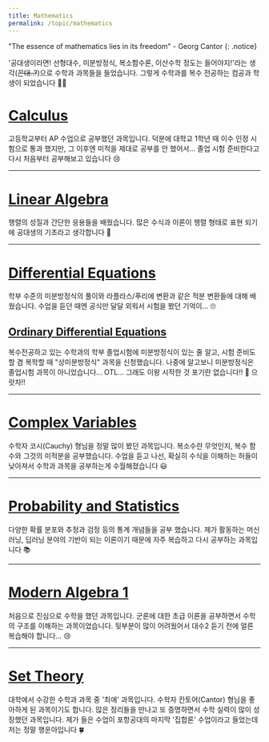 ```yaml
---
title: Mathematics
permalink: /topic/mathematics
---
```


"The essence of mathematics lies in its freedom" - Georg Cantor
{: .notice}

'공대생이라면! 선형대수, 미분방정식, 복소함수론, 이산수학 정도는 들어야지!'라는 생각(~~꼰대..?~~)으로 수학과 과목들을 들었습니다. 그렇게 수학과를 복수 전공하는 컴공과 학생이 되었습니다 😵‍💫

# [Calculus](/categories/calculus)

고등학교부터 AP 수업으로 공부했던 과목입니다. 덕분에 대학교 1학년 때 이수 인정 시험으로 통과 했지만, 그 이후엔 미적을 제대로 공부를 안 했어서... 졸업 시험 준비한다고 다시 처음부터 공부해보고 있습니다 😢

<hr/>

# [Linear Algebra](/categories/linear-algebra)

행렬의 성질과 간단한 응용들을 배웠습니다. 많은 수식과 이론이 행렬 형태로 표현 되기에 공대생의 기초라고 생각합니다 🏫

<hr/>

# [Differential Equations](/categories/differential-equations)

학부 수준의 미분방정식의 풀이와 라플라스/푸리에 변환과 같은 적분 변환들에 대해 배웠습니다. 수업을 듣던 때엔 공식만 달달 외워서 시험을 봤던 기억이... 🙄

## [Ordinary Differential Equations](/categories/ordinary-differential-equations)

복수전공하고 있는 수학과의 학부 졸업시험에 미분방정식이 있는 줄 알고, 시험 준비도 할 겸 복학할 때 "상미분방정식" 과목을 신청했습니다. 나중에 알고보니 미분방정식은 졸업시험 과목이 아니었습니다... OTL... 그래도 이왕 시작한 것 포기란 없습니다!! 💪 으랏차!!

<hr/>

# [Complex Variables](/categories/complex-variable)

수학자 코시(Cauchy) 형님을 정말 많이 봤던 과목입니다. 복소수란 무엇인지, 복수 함수와 그것의 미적분을 공부했습니다. 수업을 듣고 나선, 확실히 수식을 이해하는 허들이 낮아져서 수학과 과목을 공부하는게 수월해졌습니다 😃

<hr>

# [Probability and Statistics](/categories/probability-and-statistics)

다양한 확률 분포와 추정과 검정 등의 통계 개념들을 공부 했습니다. 제가 활동하는 머신러닝, 딥러닝 분야의 기반이 되는 이론이기 때문에 자주 복습하고 다시 공부하는 과목입니다 📚

<hr/>

# [Modern Algebra 1](/categories/modern-algebra-1)

처음으로 진심으로 수학을 했던 과목입니다. 군론에 대한 초급 이론을 공부하면서 수학의 구조를 이해하는 과목이었습니다. 뒷부분이 많이 어려웠어서 대수2 듣기 전에 얼른 복습해야 합니다... 😢

<hr>

# [Set Theory](/categories/set-theory)

대학에서 수강한 수학과 과목 중 '최애' 과목입니다. 수학자 칸토어(Cantor) 형님을 좋아하게 된 과목이기도 합니다. 많은 정리들을 만나고 또 증명하면서 수학 실력이 많이 성장했던 과목입니다. 제가 들은 수업이 포항공대의 마지막 '집합론' 수업이라고 들었는데 저는 정말 행운아입니다 🍀

